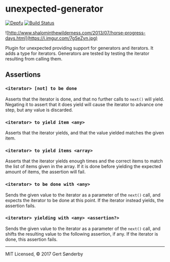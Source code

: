 # unexpected-generator

[![Depfu](https://badges.depfu.com/badges/133b69aab4dac3cf2951bf2b6f76fb30/count.svg)](https://depfu.com/github/gertsonderby/unexpected-generator?project_id=8116)
[![Build Status](https://travis-ci.com/gertsonderby/unexpected-generator.svg?branch=master)](https://travis-ci.com/gertsonderby/unexpected-generator)

![http://www.shalominthewilderness.com/2013/07/horse-progress-days.html](https://i.imgur.com/7gSeZyn.jpg)

Plugin for unexpected providing support for generators and iterators. It adds a type for iterators. Generators are tested by testing the iterator resulting from calling them.

## Assertions

### `<iterator> [not] to be done`

Asserts that the iterator is done, and that no further calls to `next()` will yield. Negating it to assert that it does yield will cause the iterator to advance one step, but any value is discarded.

### `<iterator> to yield item <any>`

Asserts that the iterator yields, and that the value yielded matches the given item.

### `<iterator> to yield items <array>`

Asserts that the iterator yields enough times and the correct items to match the list of items given in the array. If it is done before yielding the expected amount of items, the assertion will fail.

### `<iterator> to be done with <any>`

Sends the given value to the iterator as a parameter of the `next()` call, and expects the iterator to be done at this point. If the iterator instead yields, the assertion fails.

### `<iterator> yielding with <any> <assertion?>`

Sends the given value to the iterator as a parameter of the `next()` call, and shifts the resulting value to the following assertion, if any. If the iterator is done, this assertion fails.

---

MIT Licensed, © 2017 Gert Sønderby
